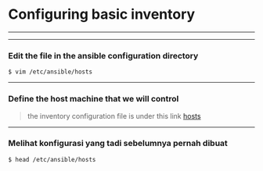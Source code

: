 # Configuring basic inventory
---
---
### Edit the file in the ansible configuration directory
```
$ vim /etc/ansible/hosts
```
---
### Define the host machine that we will control 
> the inventory configuration file is under this link
[hosts](./hosts)
---
### Melihat konfigurasi yang tadi sebelumnya pernah dibuat
```
$ head /etc/ansible/hosts

```